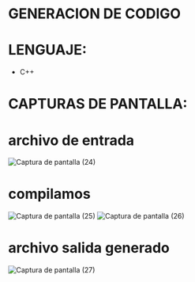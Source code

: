 # GENERACION DE CODIGO
# LENGUAJE:
* C++
# CAPTURAS DE PANTALLA:
# archivo de entrada
![Captura de pantalla (24)](https://github.com/user-attachments/assets/89b8acac-489a-493b-94c4-4a7a02952271)
# compilamos
![Captura de pantalla (25)](https://github.com/user-attachments/assets/8dadb4c9-f412-4d4c-83fe-ed5584beed6a)
![Captura de pantalla (26)](https://github.com/user-attachments/assets/caa987d5-dc64-4110-b775-47138d889999)
# archivo salida generado
![Captura de pantalla (27)](https://github.com/user-attachments/assets/22d7d399-256a-471f-a729-9a6bd11fa85e)




